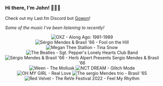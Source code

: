### Hi there, I'm John! 🏄🏻‍♂️

Check out my Last.fm Discord bot [Gowon](http://gowon.ca)!

_Some of the music I've been listening to recently!_


<!-- lastfm -->
<p align="center"><img src="https://lastfm.freetls.fastly.net/i/u/64s/6686ba553cbdff04bd189f00b1163ab1.jpg" title="OXZ - Along Ago: 1981-1989"> <img src="https://lastfm.freetls.fastly.net/i/u/64s/45227c1c022c4587c5512b0045ecb5b4.jpg" title="Sérgio Mendes & Brasil '66 - Fool on the Hill"> <img src="https://lastfm.freetls.fastly.net/i/u/64s/96df3c5ec89e4b6187ff19ade3b181bb.jpg" title="Megan Thee Stallion - Tina Snow"> <img src="https://lastfm.freetls.fastly.net/i/u/64s/a4e112b368c5ad405d43f0930617c687.png" title="The Beatles - Sgt. Pepper's Lonely Hearts Club Band"> <img src="https://lastfm.freetls.fastly.net/i/u/64s/ef5dcf8a41b74d8f9762b0422e440989.jpg" title="Sérgio Mendes & Brasil '66 - Herb Alpert Presents Sergio Mendes & Brasil '66"> <img src="https://lastfm.freetls.fastly.net/i/u/64s/95048a1d0c575d08826abe7dcea96d4e.jpg" title="Ween - The Mollusk"> <img src="https://lastfm.freetls.fastly.net/i/u/64s/9813c461250dbce413f09e5a69df17e7.png" title="NCT DREAM - Glitch Mode"> <img src="https://lastfm.freetls.fastly.net/i/u/64s/b4bf212d60a5e0f3442200a86c74bd35.jpg" title="OH MY GIRL - Real Love"> <img src="https://lastfm.freetls.fastly.net/i/u/64s/bfa2b11a6340fd03c3644b12d1b76c70.jpg" title="The sergio Mendes trio - Brasil '65"> <img src="https://lastfm.freetls.fastly.net/i/u/64s/c373919b66ac68141d344d53c590ecd7.jpg" title="Red Velvet - The ReVe Festival 2022 - Feel My Rhythm"> </p>
